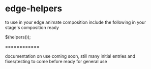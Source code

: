 edge-helpers
============
to use in your edge animate composition include the following in your stage's composition ready

$(helpers());

============

documentation on use coming soon, still many initial entries and fixes/testing to come before ready for general use
